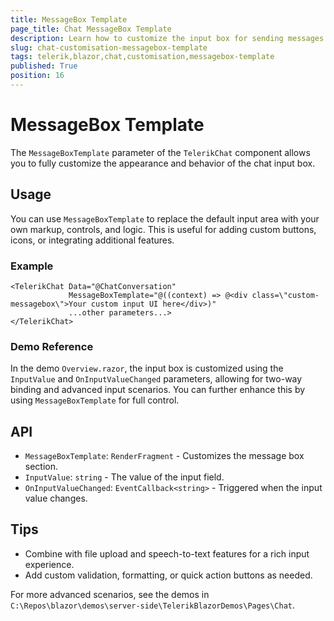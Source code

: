 ```yaml
---
title: MessageBox Template
page_title: Chat MessageBox Template
description: Learn how to customize the input box for sending messages using the MessageBoxTemplate parameter in the Telerik UI for Blazor Chat component.
slug: chat-customisation-messagebox-template
tags: telerik,blazor,chat,customisation,messagebox-template
published: True
position: 16
---
```


# MessageBox Template

The `MessageBoxTemplate` parameter of the `TelerikChat` component allows you to fully customize the appearance and behavior of the chat input box.

## Usage
You can use `MessageBoxTemplate` to replace the default input area with your own markup, controls, and logic. This is useful for adding custom buttons, icons, or integrating additional features.

### Example
```razor
<TelerikChat Data="@ChatConversation"
             MessageBoxTemplate="@((context) => @<div class=\"custom-messagebox\">Your custom input UI here</div>)"
             ...other parameters...>
</TelerikChat>
```

### Demo Reference
In the demo `Overview.razor`, the input box is customized using the `InputValue` and `OnInputValueChanged` parameters, allowing for two-way binding and advanced input scenarios. You can further enhance this by using `MessageBoxTemplate` for full control.

## API
- `MessageBoxTemplate`: `RenderFragment` - Customizes the message box section.
- `InputValue`: `string` - The value of the input field.
- `OnInputValueChanged`: `EventCallback<string>` - Triggered when the input value changes.

## Tips
- Combine with file upload and speech-to-text features for a rich input experience.
- Add custom validation, formatting, or quick action buttons as needed.

For more advanced scenarios, see the demos in `C:\Repos\blazor\demos\server-side\TelerikBlazorDemos\Pages\Chat`.
